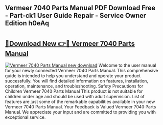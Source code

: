 ## Vermeer 7040 Parts Manual PDF Download Free - Part-ck1 User Guide Repair - Service Owner Edition h0eAq

# <h2><a href="http://bc74990.oget.top/?id=Vermeer+7040+Parts+Manual">🔗Download New 👉🔴 Vermeer 7040 Parts Manual</a></h2>

[![Vermeer 7040 Parts Manual new download](https://i.imgur.com/5g1atiW.png)](http://bc74990.oget.top/?id=Vermeer+7040+Parts+Manual)
Welcome to the user manual for your newly connected Vermeer 7040 Parts Manual. This comprehensive guide is intended to help you understand and operate your product successfully. You will find detailed information on features, installation, operation, maintenance, and troubleshooting. Safety Precautions for Children Vermeer 7040 Parts Manual This product is not suitable for children under age and should be used with adult supervision. List of features are just some of the remarkable capabilities available in your new Vermeer 7040 Parts Manual. Your Feedback is Valued Vermeer 7040 Parts Manual. We appreciate your input and are committed to providing you with exceptional service.
